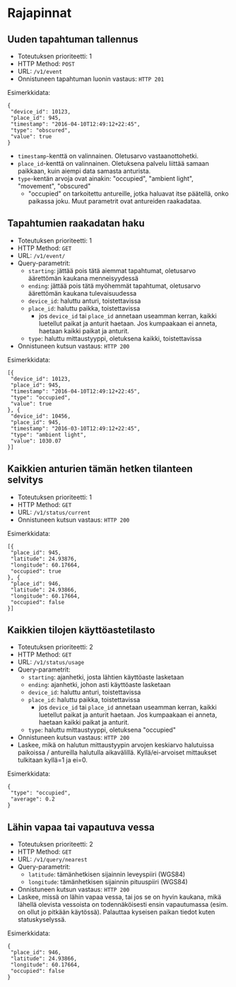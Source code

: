 # Rajapinnat

## Uuden tapahtuman tallennus

* Toteutuksen prioriteetti: 1
* HTTP Method: `POST`
* URL: `/v1/event`
* Onnistuneen tapahtuman luonin vastaus: `HTTP 201`

Esimerkkidata:
```
{
 "device_id": 10123,
 "place_id": 945,
 "timestamp": "2016-04-10T12:49:12+22:45",
 "type": "obscured",
 "value": true
}
```

* `timestamp`-kenttä on valinnainen.  Oletusarvo vastaanottohetki.
* `place_id`-kenttä on valinnainen.  Oletuksena palvelu liittää samaan
  paikkaan, kuin aiempi data samasta anturista.
* `type`-kentän arvoja ovat ainakin: "occupied", "ambient light",
  "movement", "obscured"
  * "occupied" on tarkoitettu antureille, jotka haluavat itse päätellä,
    onko paikassa joku.  Muut parametrit ovat antureiden raakadataa.

## Tapahtumien raakadatan haku

* Toteutuksen prioriteetti: 1
* HTTP Method: `GET`
* URL: `/v1/event/`
* Query-parametrit:
  * `starting`: jättää pois tätä aiemmat tapahtumat, oletusarvo
    äärettömän kaukana menneisyydessä
  * `ending`: jättää pois tätä myöhemmät tapahtumat, oletusarvo
    äärettömän kaukana tulevaisuudessa
  * `device_id`: haluttu anturi, toistettavissa
  * `place_id`: haluttu paikka, toistettavissa
    * jos `device_id` tai `place_id` annetaan useamman kerran, kaikki
      luetellut paikat ja anturit haetaan.  Jos kumpaakaan ei anneta,
      haetaan kaikki paikat ja anturit.
  * `type`: haluttu mittaustyyppi, oletuksena kaikki, toistettavissa
* Onnistuneen kutsun vastaus: `HTTP 200`

Esimerkkidata:
```
[{
 "device_id": 10123,
 "place_id": 945,
 "timestamp": "2016-04-10T12:49:12+22:45",
 "type": "occupied",
 "value": true
}, {
 "device_id": 10456,
 "place_id": 945,
 "timestamp": "2016-03-10T12:49:12+22:45",
 "type": "ambient light",
 "value": 1030.07
}]
```

## Kaikkien anturien tämän hetken tilanteen selvitys

* Toteutuksen prioriteetti: 1
* HTTP Method: `GET`
* URL: `/v1/status/current`
* Onnistuneen kutsun vastaus: `HTTP 200`

Esimerkkidata:
```
[{
 "place_id": 945,
 "latitude": 24.93876,
 "longitude": 60.17664,
 "occupied": true
}, {
 "place_id": 946,
 "latitude": 24.93866,
 "longitude": 60.17664,
 "occupied": false
}]
```

## Kaikkien tilojen käyttöastetilasto

* Toteutuksen prioriteetti: 2
* HTTP Method: `GET`
* URL: `/v1/status/usage`
* Query-parametrit:
  * `starting`: ajanhetki, josta lähtien käyttöaste lasketaan
  * `ending`: ajanhetki, johon asti käyttöaste lasketaan
  * `device_id`: haluttu anturi, toistettavissa
  * `place_id`: haluttu paikka, toistettavissa
    * jos `device_id` tai `place_id` annetaan useamman kerran, kaikki
      luetellut paikat ja anturit haetaan.  Jos kumpaakaan ei anneta,
      haetaan kaikki paikat ja anturit.
  * `type`: haluttu mittaustyyppi, oletuksena "occupied"
* Onnistuneen kutsun vastaus: `HTTP 200`
* Laskee, mikä on halutun mittaustyypin arvojen keskiarvo halutuissa
  paikoissa / antureilla halutulla aikavälillä.  Kyllä/ei-arvoiset
  mittaukset tulkitaan kyllä=1 ja ei=0.

Esimerkkidata:
```
{
 "type": "occupied",
 "average": 0.2
}
```

## Lähin vapaa tai vapautuva vessa

* Toteutuksen prioriteetti: 2
* HTTP Method: `GET`
* URL: `/v1/query/nearest`
* Query-parametrit:
  * `latitude`: tämänhetkisen sijainnin leveyspiiri (WGS84)
  * `longitude`: tämänhetkisen sijainnin pituuspiiri (WGS84)
* Onnistuneen kutsun vastaus: `HTTP 200`
* Laskee, missä on lähin vapaa vessa, tai jos se on hyvin kaukana, mikä
  lähellä olevista vessoista on todennäköisesti ensin vapautumassa
  (esim. on ollut jo pitkään käytössä).  Palauttaa kyseisen paikan
  tiedot kuten statuskyselyssä.

Esimerkkidata:
```
{
 "place_id": 946,
 "latitude": 24.93866,
 "longitude": 60.17664,
 "occupied": false
}
```

